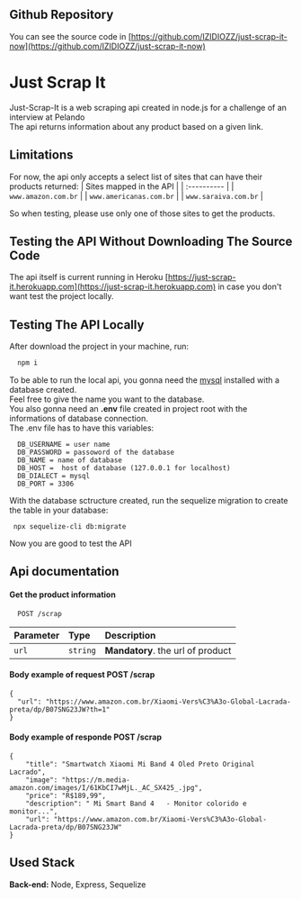 
## Github Repository 

You can see the source code in [https://github.com/IZIDIOZZ/just-scrap-it-now](https://github.com/IZIDIOZZ/just-scrap-it-now)



# Just Scrap It

Just-Scrap-It is a web scraping api created in node.js for a challenge of an interview at Pelando  
The api returns information about any product based on a given link.  

## Limitations

For now, the api only accepts a select list of sites that can have their products returned:
| Sites mapped in the API  | 
| :---------- | 
| `www.amazon.com.br` | 
| `www.americanas.com.br` | 
| `www.saraiva.com.br` | 

So when testing, please use only one of those sites to get the products.
## Testing the API Without Downloading The Source Code
The api itself is current running in Heroku [https://just-scrap-it.herokuapp.com](https://just-scrap-it.herokuapp.com) in case you don't want test the project locally.
## Testing The API Locally


After download the project in your machine, run:

```bash
  npm i
```
To be able to run the local api, you gonna need the [mysql](https://www.mysql.com/downloads/) installed with a database created.  
Feel free to give the name you want to the database.  
You also gonna need an **.env** file created in project root with the informations of database connection.  
The .env file has to have this variables:  

```env
  DB_USERNAME = user name
  DB_PASSWORD = passoword of the database
  DB_NAME = name of database
  DB_HOST =  host of database (127.0.0.1 for localhost)
  DB_DIALECT = mysql
  DB_PORT = 3306
```

With the database sctructure created, run the sequelize migration to create the table in your database:
  
```env
 npx sequelize-cli db:migrate
```

Now you are good to test the API
## Api documentation


#### Get the product information

```http
  POST /scrap
```

| Parameter   | Type       | Description                         | 
| :---------- | :--------- | :---------------------------------- |
| `url` | `string` | **Mandatory**. the url of product |

#### Body example of request POST /scrap

```http
{
  "url": "https://www.amazon.com.br/Xiaomi-Vers%C3%A3o-Global-Lacrada-preta/dp/B07SNG23JW?th=1"
}
```
#### Body example of responde POST /scrap

```http
{
    "title": "Smartwatch Xiaomi Mi Band 4 Oled Preto Original Lacrado",
    "image": "https://m.media-amazon.com/images/I/61KbCI7wMjL._AC_SX425_.jpg",
    "price": "R$189,99",
    "description": " Mi Smart Band 4   - Monitor colorido e monitor...",
    "url": "https://www.amazon.com.br/Xiaomi-Vers%C3%A3o-Global-Lacrada-preta/dp/B07SNG23JW"
}
```
## Used Stack

**Back-end:** Node, Express, Sequelize

